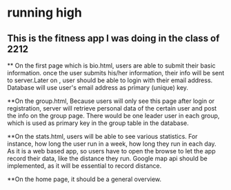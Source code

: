
# running high

## This is the fitness app I was doing in the class of 2212








** On the first page which is bio.html, users are able to submit their basic information. once the user submits his/her information, their info will be sent to server.Later on , user should be able to login with their email address. Database will use user's email address as primary (unique) key. 

**On the group.html, Because users will only see this page after login or registration, server will retrieve personal data of the certain user and post the info on the group page. There would be one leader user in each group, which is used as primary key in the group table in the database.

**On the stats.html, users will be able to see various statistics. For instance, how long the user run in a week, how long they run in each day. As it is a web based app, so users have to open the browse to let the app record their data, like the distance they run. Google map api should be implemented, as it will be essential to record distance.

**On the home page, it should be a general overview.

